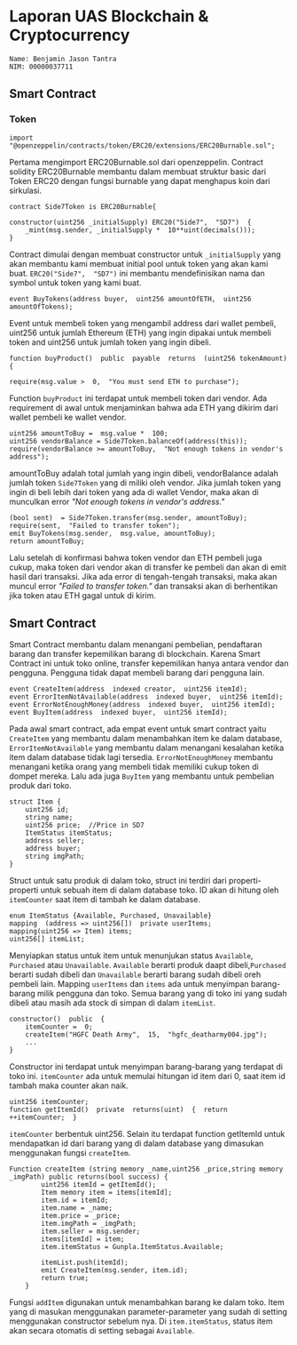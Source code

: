 # Laporan UAS Blockchain & Cryptocurrency
```
Name: Benjamin Jason Tantra
NIM: 00000037711
```
## Smart Contract
### Token
```
import  "@openzeppelin/contracts/token/ERC20/extensions/ERC20Burnable.sol";
```
Pertama mengimport ERC20Burnable.sol  dari openzeppelin. Contract solidity ERC20Burnable membantu dalam membuat struktur basic dari Token ERC20 dengan fungsi burnable yang dapat menghapus koin dari sirkulasi.

```
contract Side7Token is ERC20Burnable{

constructor(uint256 _initialSupply) ERC20("Side7",  "SD7")  {
	_mint(msg.sender, _initialSupply *  10**uint(decimals()));
}
```
Contract dimulai dengan membuat constructor untuk ``_initialSupply`` yang akan membantu kami membuat initial pool untuk token yang akan kami buat. ``ERC20("Side7",  "SD7")`` ini membantu mendefinisikan nama dan symbol untuk token yang kami buat.

```
event BuyTokens(address buyer,  uint256 amountOfETH,  uint256 amountOfTokens);
```
Event untuk membeli token yang mengambil address dari wallet pembeli, uint256 untuk jumlah Ethereum (ETH) yang ingin dipakai untuk membeli token and uint256 untuk jumlah token yang ingin dibeli.

```
function buyProduct()  public  payable  returns  (uint256 tokenAmount)  {

require(msg.value >  0,  "You must send ETH to purchase");
```
Function ``buyProduct`` ini terdapat untuk membeli token dari vendor. Ada requirement di awal untuk menjaminkan bahwa ada ETH yang dikirim dari wallet pembeli ke wallet vendor.
```
uint256 amountToBuy =  msg.value *  100;
uint256 vendorBalance = Side7Token.balanceOf(address(this));
require(vendorBalance >= amountToBuy,  "Not enough tokens in vendor's address");
```
amountToBuy adalah total jumlah yang ingin dibeli, vendorBalance adalah jumlah token ``Side7Token`` yang di miliki oleh vendor. Jika jumlah token yang ingin di beli lebih dari token yang ada di wallet Vendor, maka akan di munculkan error *"Not enough tokens in vendor's address."*
```
(bool sent)  = Side7Token.transfer(msg.sender, amountToBuy);
require(sent,  "Failed to transfer token");
emit BuyTokens(msg.sender,  msg.value, amountToBuy);
return amountToBuy;
```
Lalu setelah di konfirmasi bahwa token vendor dan ETH pembeli juga cukup, maka token dari vendor akan di transfer ke pembeli dan akan di emit hasil dari transaksi. Jika ada error di tengah-tengah transaksi, maka akan muncul error *"Failed to transfer token."* dan transaksi akan di berhentikan jika token atau ETH gagal untuk di kirim.

## Smart Contract
Smart Contract membantu dalam menangani pembelian, pendaftaran barang dan transfer kepemilikan barang di blockchain. Karena Smart Contract ini untuk toko online, transfer kepemilikan hanya antara vendor dan pengguna. Pengguna tidak dapat membeli barang dari pengguna lain.
```
event CreateItem(address  indexed creator,  uint256 itemId);
event ErrorItemNotAvailable(address  indexed buyer,  uint256 itemId);
event ErrorNotEnoughMoney(address  indexed buyer,  uint256 itemId);
event BuyItem(address  indexed buyer,  uint256 itemId);
```
Pada awal smart contract, ada empat event untuk smart contract yaitu ``CreateItem`` yang membantu dalam menambahkan item ke dalam database, ``ErrorItemNotAvailable`` yang membantu dalam menangani kesalahan ketika item dalam database tidak lagi tersedia. ``ErrorNotEnoughMoney`` membantu menangani ketika orang yang membeli tidak memiliki cukup token di dompet mereka. Lalu ada juga ``BuyItem`` yang membantu untuk pembelian produk dari toko.
```
struct Item {
	uint256 id;
	string name;
	uint256 price;  //Price in SD7
	ItemStatus itemStatus;
	address seller;
	address buyer;
	string imgPath;
}
```
Struct untuk satu produk di dalam toko, struct ini terdiri dari properti-properti untuk sebuah item di dalam database toko. ID akan di hitung oleh ``itemCounter`` saat item di tambah ke dalam database.
```
enum ItemStatus {Available, Purchased, Unavailable}
mapping  (address => uint256[])  private userItems;
mapping(uint256 => Item) items;
uint256[] itemList;
```
Menyiapkan status untuk item untuk menunjukan status ``Available``, ``Purchased`` atau ``Unavailable``. ``Available`` berarti produk daapt dibeli,``Purchased`` berarti sudah dibeli dan ``Unavailable`` berarti barang sudah dibeli oreh pembeli lain. Mapping ``userItems`` dan ``items`` ada untuk menyimpan barang-barang milik pengguna dan toko. Semua barang yang di toko ini yang sudah dibeli atau masih ada stock di simpan di dalam ``itemList``.
```
constructor()  public  {
	itemCounter =  0;
	createItem("HGFC Death Army",  15,  "hgfc_deatharmy004.jpg");
	...
}
```
Constructor ini terdapat untuk menyimpan barang-barang yang terdapat di toko ini. ``itemCounter`` ada untuk memulai hitungan id item dari 0, saat item id tambah maka counter akan naik.
```
uint256 itemCounter;
function getItemId()  private  returns(uint)  {  return  ++itemCounter;  }
```
``itemCounter`` berbentuk uint256. Selain itu terdapat function getItemId untuk mendapatkan id dari barang yang di dalam database yang dimasukan menggunakan fungsi ``createItem``.
```
Function createItem (string memory _name,uint256 _price,string memory _imgPath) public returns(bool success) {
        uint256 itemId = getItemId();
        Item memory item = items[itemId];
        item.id = itemId;
        item.name = _name;
        item.price = _price;
        item.imgPath = _imgPath;
        item.seller = msg.sender;
        items[itemId] = item;
        item.itemStatus = Gunpla.ItemStatus.Available;
        
        itemList.push(itemId);
        emit CreateItem(msg.sender, item.id);
        return true;
    }
  ```
  Fungsi ``addItem`` digunakan untuk menambahkan barang ke dalam toko. Item yang di masukan menggunakan parameter-parameter yang sudah di setting menggunakan constructor sebelum nya. Di ``item.itemStatus``, status item akan secara otomatis di setting sebagai ``Available``.
 

